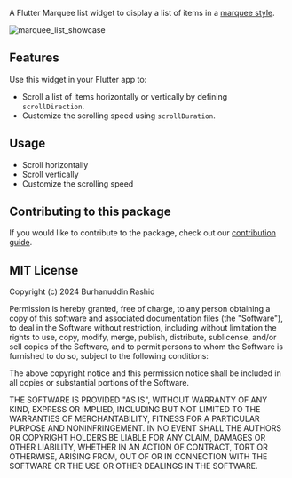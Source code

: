 A Flutter Marquee list widget to display a list of items in
a [marquee style](https://en.wikipedia.org/wiki/Marquee_element).

![marquee_list_showcase](https://github.com/burhanrashid52/marquee_list/assets/14251963/9da1ed13-86a5-4761-b97d-23a4b693b8b3)


## Features

Use this widget in your Flutter app to:

- Scroll a list of items horizontally or vertically by defining `scrollDirection`.
- Customize the scrolling speed using `scrollDuration`.

## Usage

- Scroll horizontally
- Scroll vertically
- Customize the scrolling speed

## Contributing to this package

If you would like to contribute to the package, check out
our [contribution guide](https://github.com/burhanrashid52/marquee_list/blob/main/CONTRIBUTION.md).

## MIT License

Copyright (c) 2024 Burhanuddin Rashid

Permission is hereby granted, free of charge, to any person obtaining a copy
of this software and associated documentation files (the "Software"), to deal
in the Software without restriction, including without limitation the rights
to use, copy, modify, merge, publish, distribute, sublicense, and/or sell
copies of the Software, and to permit persons to whom the Software is
furnished to do so, subject to the following conditions:

The above copyright notice and this permission notice shall be included in all
copies or substantial portions of the Software.

THE SOFTWARE IS PROVIDED "AS IS", WITHOUT WARRANTY OF ANY KIND, EXPRESS OR
IMPLIED, INCLUDING BUT NOT LIMITED TO THE WARRANTIES OF MERCHANTABILITY,
FITNESS FOR A PARTICULAR PURPOSE AND NONINFRINGEMENT. IN NO EVENT SHALL THE
AUTHORS OR COPYRIGHT HOLDERS BE LIABLE FOR ANY CLAIM, DAMAGES OR OTHER
LIABILITY, WHETHER IN AN ACTION OF CONTRACT, TORT OR OTHERWISE, ARISING FROM,
OUT OF OR IN CONNECTION WITH THE SOFTWARE OR THE USE OR OTHER DEALINGS IN THE
SOFTWARE.

